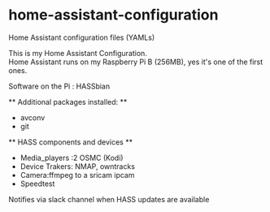 # home-assistant-configuration
Home Assistant configuration files (YAMLs)

This is my Home Assistant Configuration.  
Home Assistant runs on my Raspberry Pi B (256MB), yes it's one of the first ones.

Software on the Pi : HASSbian

** Additional packages installed: **
* avconv
* git

** HASS components and devices **
* Media_players :2 OSMC (Kodi)
* Device Trakers: NMAP, owntracks
* Camera:ffmpeg  to a sricam ipcam
* Speedtest

Notifies via slack channel when HASS updates are available


  
